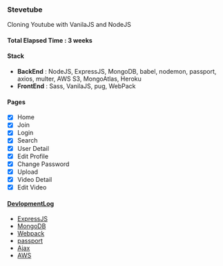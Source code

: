### Stevetube

Cloning Youtube with VanilaJS and NodeJS

#### Total Elapsed Time : 3 weeks

#### Stack

- **BackEnd** : NodeJS, ExpressJS, MongoDB, babel, nodemon, passport, axios, multer, AWS S3, MongoAtlas, Heroku
- **FrontEnd** : Sass, VanilaJS, pug, WebPack

#### Pages

- [x] Home
- [x] Join
- [x] Login
- [x] Search
- [x] User Detail
- [x] Edit Profile
- [x] Change Password
- [x] Upload
- [x] Video Detail
- [x] Edit Video

#### [DevlopmentLog](https://hardworkingcoder.wordpress.com/category/youtubeclone/)

- [ExpressJS](https://hardworkingcoder.wordpress.com/?s=fullstack+expressjs)
- [MongoDB](https://hardworkingcoder.wordpress.com/?s=fullstack+mongodb)
- [Webpack](https://hardworkingcoder.wordpress.com/?s=fullstack+webpack+styling)
- [passport](https://hardworkingcoder.wordpress.com/?s=fullstack+authentication)
- [Ajax](https://hardworkingcoder.wordpress.com/?s=fullstack+ajax)
- [AWS](https://hardworkingcoder.wordpress.com/?s=fullstack+aws)
